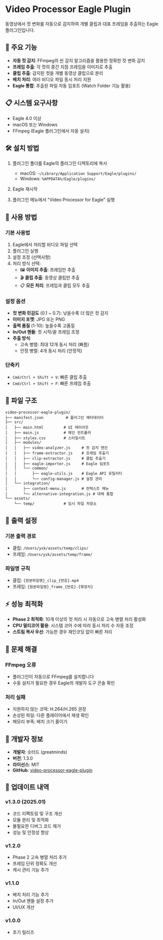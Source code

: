 # Video Processor Eagle Plugin

동영상에서 컷 변화를 자동으로 감지하여 개별 클립과 대표 프레임을 추출하는 Eagle 플러그인입니다.

## 🚀 주요 기능

- **자동 컷 감지**: FFmpeg의 씬 감지 알고리즘을 활용한 정확한 컷 변화 감지
- **프레임 추출**: 각 컷의 중간 지점 프레임을 이미지로 추출
- **클립 추출**: 감지된 컷을 개별 동영상 클립으로 분리
- **배치 처리**: 여러 비디오 파일 동시 처리 지원
- **Eagle 통합**: 추출된 파일 자동 임포트 (Watch Folder 기능 활용)

## 📋 시스템 요구사항

- Eagle 4.0 이상
- macOS 또는 Windows
- FFmpeg (Eagle 플러그인에서 자동 설치)

## 🛠️ 설치 방법

1. 플러그인 폴더를 Eagle의 플러그인 디렉토리에 복사
   - macOS: `~/Library/Application Support/Eagle/plugins/`
   - Windows: `%APPDATA%/Eagle/plugins/`

2. Eagle 재시작

3. 플러그인 메뉴에서 "Video Processor for Eagle" 실행

## 📖 사용 방법

### 기본 사용법

1. Eagle에서 처리할 비디오 파일 선택
2. 플러그인 실행
3. 설정 조정 (선택사항)
4. 처리 방식 선택:
   - 🖼️ **이미지 추출**: 프레임만 추출
   - 🎬 **클립 추출**: 동영상 클립만 추출
   - 📋 **모든 처리**: 프레임과 클립 모두 추출

### 설정 옵션

- **컷 변화 민감도** (0.1 ~ 0.7): 낮을수록 더 많은 컷 감지
- **이미지 포맷**: JPG 또는 PNG
- **출력 품질** (1-10): 높을수록 고품질
- **In/Out 핸들**: 컷 시작/끝 프레임 조정
- **추출 방식**: 
  - 고속 병렬: 최대 12개 동시 처리 (빠름)
  - 안정 병렬: 4개 동시 처리 (안정적)

### 단축키

- `Cmd/Ctrl + Shift + V`: 빠른 클립 추출
- `Cmd/Ctrl + Shift + F`: 빠른 프레임 추출

## 📁 파일 구조

```
video-processor-eagle-plugin/
├── manifest.json          # 플러그인 메타데이터
├── src/
│   ├── main.html         # UI 레이아웃
│   ├── main.js           # 메인 컨트롤러
│   ├── styles.css        # 스타일시트
│   ├── modules/
│   │   ├── video-analyzer.js     # 컷 감지 엔진
│   │   ├── frame-extractor.js    # 프레임 추출기
│   │   ├── clip-extractor.js     # 클립 추출기
│   │   ├── eagle-importer.js     # Eagle 임포트
│   │   └── common/
│   │       ├── eagle-utils.js    # Eagle API 유틸리티
│   │       └── config-manager.js # 설정 관리
│   └── integration/
│       ├── context-menu.js       # 컨텍스트 메뉴
│       └── alternative-integration.js # 대체 통합
└── assets/
    └── temp/             # 임시 파일 저장소
```

## 🔧 출력 설정

### 기본 출력 경로
- 클립: `/Users/ysk/assets/temp/clips/`
- 프레임: `/Users/ysk/assets/temp/frame/`

### 파일명 규칙
- 클립: `{원본파일명}_clip_{번호}.mp4`
- 프레임: `{원본파일명}_frame_{번호}.{확장자}`

## ⚡ 성능 최적화

- **Phase 2 최적화**: 10개 이상의 컷 처리 시 자동으로 고속 병렬 처리 활성화
- **CPU 멀티코어 활용**: 시스템 코어 수에 따라 동시 처리 수 자동 조정
- **스트림 복사 우선**: 가능한 경우 재인코딩 없이 빠른 처리

## 🐛 문제 해결

### FFmpeg 오류
- 플러그인이 자동으로 FFmpeg를 설치합니다
- 수동 설치가 필요한 경우 Eagle의 개발자 도구 콘솔 확인

### 처리 실패
- 지원하지 않는 코덱: H.264/H.265 권장
- 손상된 파일: 다른 플레이어에서 재생 확인
- 메모리 부족: 배치 크기 줄이기

## 📝 개발자 정보

- **개발자**: 슷터드 (greatminds)
- **버전**: 1.3.0
- **라이선스**: MIT
- **GitHub**: [video-processor-eagle-plugin](https://github.com/greatminds/video-processor-eagle-plugin)

## 🔄 업데이트 내역

### v1.3.0 (2025.01)
- 코드 리팩토링 및 구조 개선
- 모듈 분리 및 최적화
- 불필요한 디버그 코드 제거
- 성능 및 안정성 향상

### v1.2.0
- Phase 2 고속 병렬 처리 추가
- 프레임 단위 정확도 개선
- 캐시 관리 기능 추가

### v1.1.0
- 배치 처리 기능 추가
- In/Out 핸들 설정 추가
- UI/UX 개선

### v1.0.0
- 초기 릴리즈